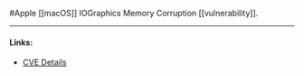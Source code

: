 #Apple 
[[macOS]] IOGraphics Memory Corruption [[vulnerability]].

---
#### Links:
- [CVE Details](https://www.cvedetails.com/cve/CVE-2020-27905/)
